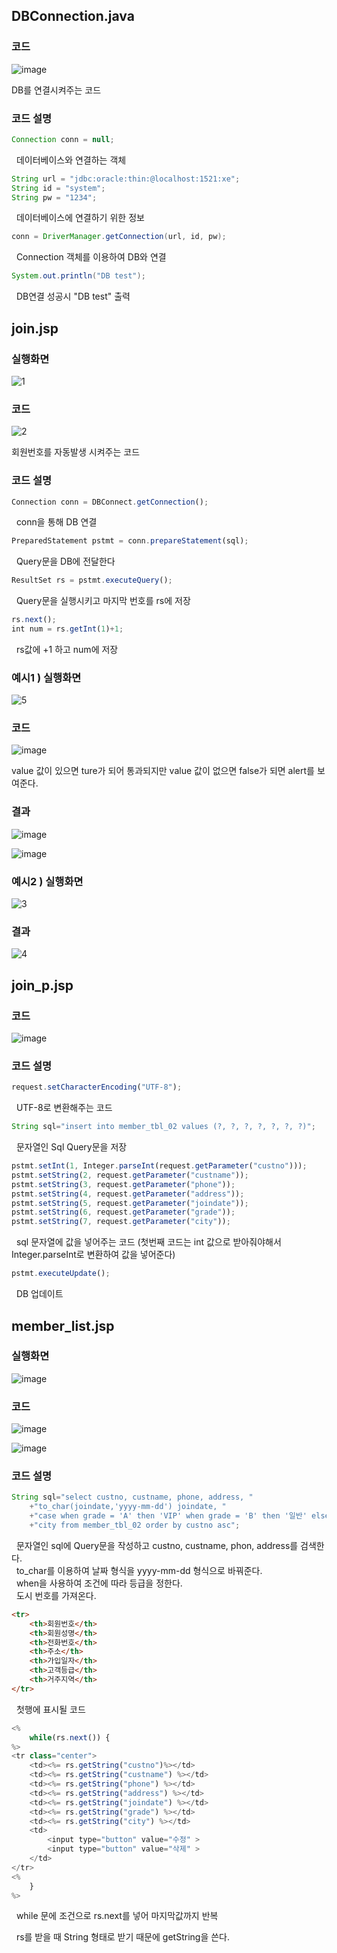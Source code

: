 ## DBConnection.java

### 코드
![image](https://user-images.githubusercontent.com/104752202/186581482-8343dcb9-d9a2-4ac2-89ec-62ba6613d113.png)

DB를 연결시켜주는 코드

### 코드 설명

```java
Connection conn = null;
```

&nbsp; 데이터베이스와 연결하는 객체

```java
String url = "jdbc:oracle:thin:@localhost:1521:xe";
String id = "system";
String pw = "1234";
```	
	
&nbsp; 데이터베이스에 연결하기 위한 정보

```java
conn = DriverManager.getConnection(url, id, pw);
```

&nbsp; Connection 객체를 이용하여 DB와 연결

```java
System.out.println("DB test");
```

&nbsp; DB연결 성공시 "DB test" 출력

## join.jsp

### 실행화면

![1](https://user-images.githubusercontent.com/104752202/186558002-56ff9201-1ac4-4c8e-b8e7-bba3bf1fa76a.png)

### 코드

![2](https://user-images.githubusercontent.com/104752202/186560032-f9186cbd-1cb5-4824-9e57-8655329e67f4.png)

회원번호를 자동발생 시켜주는 코드

### 코드 설명

```javascript
Connection conn = DBConnect.getConnection();
```

&nbsp; conn을 통해 DB 연결

```javascript
PreparedStatement pstmt = conn.prepareStatement(sql);
```

&nbsp; Query문을 DB에 전달한다

```javascript
ResultSet rs = pstmt.executeQuery();
```

&nbsp; Query문을 실행시키고 마지막 번호를 rs에 저장

```javascript
rs.next();
int num = rs.getInt(1)+1;
```	
	
&nbsp;  rs값에 +1 하고 num에 저장

### 예시1 ) 실행화면

![5](https://user-images.githubusercontent.com/104752202/186562672-b0027803-806d-4bb6-a4da-e528b6e6d925.png)

### 코드

![image](https://user-images.githubusercontent.com/104752202/186562021-8176dd2d-c0a1-449f-9c7d-df46c9b02bb7.png)

value 값이 있으면 ture가 되어 통과되지만 value 값이 없으면 false가 되면 alert를 보여준다.

### 결과

![image](https://user-images.githubusercontent.com/104752202/186561587-7f9365a3-28a8-46bf-86a2-2496c92a982b.png)

![image](https://user-images.githubusercontent.com/104752202/186562147-47f762aa-7ec5-4113-87ff-e8484cc82915.png)

### 예시2 ) 실행화면

![3](https://user-images.githubusercontent.com/104752202/186560671-6b45369a-7731-46e6-82ce-2a2fca7ddbbc.png)

### 결과

![4](https://user-images.githubusercontent.com/104752202/186561066-b75bab97-91c9-4a47-bf72-054914bdded3.png)
## join_p.jsp

### 코드

![image](https://user-images.githubusercontent.com/104752202/186582085-e7c5eca8-04b3-4388-a5f2-9a26a1ebaa45.png)

### 코드 설명

```javascript
request.setCharacterEncoding("UTF-8");
```

&nbsp; UTF-8로 변환해주는 코드

```javascript
String sql="insert into member_tbl_02 values (?, ?, ?, ?, ?, ?, ?)";
```

&nbsp; 문자열인 Sql Query문을 저장

```javascript
pstmt.setInt(1, Integer.parseInt(request.getParameter("custno")));
pstmt.setString(2, request.getParameter("custname"));
pstmt.setString(3, request.getParameter("phone"));
pstmt.setString(4, request.getParameter("address"));
pstmt.setString(5, request.getParameter("joindate"));
pstmt.setString(6, request.getParameter("grade"));
pstmt.setString(7, request.getParameter("city"));
```

&nbsp; sql 문자열에 값을 넣어주는 코드 (첫번째 코드는 int 값으로 받아줘야해서 Integer.parseInt로 변환하여 값을 넣어준다)

```javascript
pstmt.executeUpdate();
```

&nbsp; DB 업데이트

## member_list.jsp

### 실행화면

![image](https://user-images.githubusercontent.com/104752202/186583226-e2e3636a-d114-4c04-83bd-b451958b985a.png)

### 코드

![image](https://user-images.githubusercontent.com/104752202/186584465-7d7c53df-318b-4005-ab00-c8b658e90452.png)

![image](https://user-images.githubusercontent.com/104752202/186584555-c5e7847c-266b-4963-845f-4c2755f808d1.png)

### 코드 설명

```javascript
String sql="select custno, custname, phone, address, "
	+"to_char(joindate,'yyyy-mm-dd') joindate, "
	+"case when grade = 'A' then 'VIP' when grade = 'B' then '일반' else '직원' end grade, "
	+"city from member_tbl_02 order by custno asc";
```

&nbsp; 문자열인 sql에 Query문을 작성하고 custno, custname, phon, address를 검색한다.<br>
&nbsp; to_char를 이용하여 날짜 형식을 yyyy-mm-dd 형식으로 바꿔준다.<br>
&nbsp; when을 사용하여 조건에 따라 등급을 정한다.<br>
&nbsp; 도시 번호를 가져온다.

```html
<tr>
	<th>회원번호</th>
	<th>회원성명</th>
	<th>전화번호</th>
	<th>주소</th>
	<th>가입일자</th>
	<th>고객등급</th>
	<th>거주지역</th>
</tr>
```

&nbsp; 첫행에 표시될 코드

```javascript
<%
	while(rs.next()) {
%>
<tr class="center">
	<td><%= rs.getString("custno")%></td>
	<td><%= rs.getString("custname") %></td>
	<td><%= rs.getString("phone") %></td>
	<td><%= rs.getString("address") %></td>
	<td><%= rs.getString("joindate") %></td>
	<td><%= rs.getString("grade") %></td>
	<td><%= rs.getString("city") %></td>
	<td>
		<input type="button" value="수정" >
		<input type="button" value="삭제" >
	</td>
</tr>
<%
	}
%>
```

&nbsp; while 문에 조건으로 rs.next를 넣어 마지막값까지 반복

&nbsp; rs를 받을 때 String 형태로 받기 때문에 getString을 쓴다.
